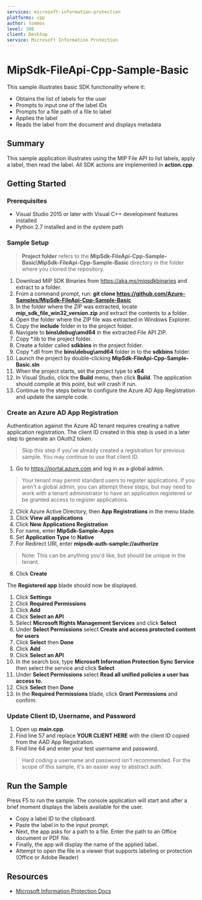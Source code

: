 ```yaml
---
services: microsoft-information-protection
platforms: cpp
author: tommos
level: 300
client: Desktop
service: Microsoft Information Protection
---
```


# MipSdk-FileApi-Cpp-Sample-Basic

This sample illustrates basic SDK functionality where it:

- Obtains the list of labels for the user
- Prompts to input one of the label IDs
- Prompts for a file path of a file to label
- Applies the label
- Reads the label from the document and displays metadata

## Summary

This sample application illustrates using the MIP File API to list labels, apply a label, then read the label. All SDK actions are implemented in **action.cpp**. 

## Getting Started

### Prerequisites

- Visual Studio 2015 or later with Visual C++ development features installed
- Python 2.7 installed and in the system path

### Sample Setup

> **Project folder** refers to the **MipSdk-FileApi-Cpp-Sample-Basic\MipSdk-FileApi-Cpp-Sample-Basic** directory in the folder where you cloned the repository.

1. Download MIP SDK Binaries from https://aka.ms/mipsdkbinaries and extract to a folder.
2. From a command prompt, run: **git clone https://github.com/Azure-Samples/MipSdk-FileApi-Cpp-Sample-Basic**
3. In the folder where the ZIP was extracted, locate **mip_sdk_file_win32_version.zip** and extract the contents to a folder.
4. Open the folder where the ZIP file was extracted in Windows Explorer.
5. Copy the **include** folder in to the project folder.
6. Navigate to **bins\debug\amd64** in the extracted File API ZIP.
7. Copy *.lib to the project folder.
8. Create a folder called **sdkbins** in the project folder.
9. Copy *.dll from the **bins\debug\amd64** folder in to the **sdkbins** folder.
10. Launch the project by double-clicking **MipSdk-FileApi-Cpp-Sample-Basic.sln**
11. When the project starts, set the project type to **x64**
12. In Visual Studio, click the **Build** menu, then click **Build**. The application should compile at this point, but will crash if run.
13. Continue to the steps below to configure the Azure AD App Registration and update the sample code.

### Create an Azure AD App Registration

Authentication against the Azure AD tenant requires creating a native application registration. The client ID created in this step is used in a later step to generate an OAuth2 token.

> Skip this step if you've already created a registration for previous sample. You may continue to use that client ID.

1. Go to https://portal.azure.com and log in as a global admin.
> Your tenant may permit standard users to register applications. If you aren't a global admin, you can attempt these steps, but may need to work with a tenant administrator to have an application registered or be granted access to register applications.
2. Click Azure Active Directory, then **App Registrations** in the menu blade.
3. Click **View all applications**
4. Click **New Applications Registration**
5. For name, enter **MipSdk-Sample-Apps**
6. Set **Application Type** to **Native**
7. For Redirect URI, enter **mipsdk-auth-sample://authorize**   
  > Note: This can be anything you'd like, but should be unique in the tenant.
8. Click **Create**

The **Registered app** blade should now be displayed.

1. Click **Settings**
2. Click **Required Permissions**
3. Click **Add**
4. Click **Select an API**
5. Select **Microsoft Rights Management Services** and click **Select**
6. Under **Select Permissions** select **Create and access protected content for users**
7. Click **Select** then **Done**
8. Click **Add**
9. Click **Select an API**
10. In the search box, type **Microsoft Information Protection Sync Service** then select the service and click **Select**
11. Under **Select Permissions** select **Read all unified policies a user has access to.**
12. Click **Select** then **Done**
13. In the **Required Permissions** blade, click **Grant Permissions** and confirm.

### Update Client ID, Username, and Password

1. Open up **main.cpp**.
2. Find line 57 and replace **YOUR CLIENT HERE** with the client ID copied from the AAD App Registration.
3. Find line 64 and enter your test username and password.

> Hard coding a username and password isn't recommended. For the scope of this sample, it's an easier way to abstract auth.

## Run the Sample

Press F5 to run the sample. The console application will start and after a brief moment displays the labels available for the user.

- Copy a label ID to the clipboard.
- Paste the label in to the input prompt.
- Next, the app asks for a path to a file. Enter the path to an Office document or PDF file.
- Finally, the app will display the name of the applied label.
- Attempt to open the file in a viewer that supports labeling or protection (Office or Adobe Reader)

## Resources

- [Microsoft Information Protection Docs](https://aka.ms/mipsdkdocs)
